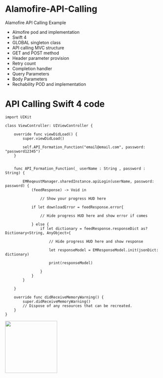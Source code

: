 # Alamofire-API-Calling
Alamofire API Calling Example

- Almofire pod and implementation
- Swift 4
- GLOBAL singleton class
- API calling MVC structure
- GET and POST method
- Header parameter provision
- Retry count
- Completion handler
- Query Parameters
- Body Parameters
- Rechability POD and implementation


# API Calling Swift 4 code

```
import UIKit

class ViewController: UIViewController {

    override func viewDidLoad() {
        super.viewDidLoad()
       
        self.API_Formation_Function("email@email.com", password: "password12345")
    }

    
    func API_Formation_Function(_ userName : String , password : String) {
       
        EMReqeustManager.sharedInstance.apiLogin(userName, password: password) {
            (feedResponse) -> Void in
            
                // Show your progress HUD here
            
            if let downloadError = feedResponse.error{

                // Hide progress HUD here and show error if comes
            
            } else {
                if let dictionary = feedResponse.responseDict as? Dictionary<String, AnyObject>{
            
                    // Hide progress HUD here and show response
                    
                    let responseModel = EMResponseModel.init(jsonDict: dictionary)
                    
                    print(responseModel)
                    
                }
            }
        }
       
    }
    
    override func didReceiveMemoryWarning() {
        super.didReceiveMemoryWarning()
        // Dispose of any resources that can be recreated.
    }
}
```




<a href="https://www.paypal.me/hasya25/1"><img src="https://user-images.githubusercontent.com/23353196/30152617-4567dbc4-93d1-11e7-9b3a-20a9c92c1f50.png" style="max-width:100%;" width="170"></a>
